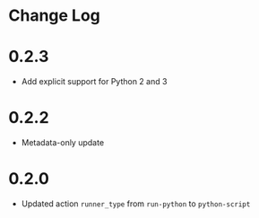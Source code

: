 # Change Log

# 0.2.3

- Add explicit support for Python 2 and 3

# 0.2.2

- Metadata-only update

# 0.2.0

- Updated action `runner_type` from `run-python` to `python-script`


